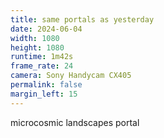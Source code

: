 ```yaml
---
title: same portals as yesterday
date: 2024-06-04
width: 1080
height: 1080
runtime: 1m42s
frame_rate: 24
camera: Sony Handycam CX405
permalink: false
margin_left: 15
---
```


microcosmic landscapes portal
